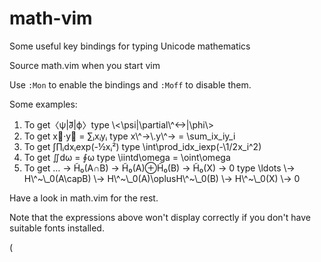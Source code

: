 # math-vim
Some useful key bindings for typing Unicode mathematics

Source math.vim when you start vim

Use `:Mon` to enable the bindings and `:Moff` to disable them.

Some examples:

1. To get〈ψ|∂⃡|ϕ〉type \\<\psi|\partial\\^<->|\phi\\>
2. To get x⃗·y⃗ = ∑ᵢxᵢyᵢ type x\\^->\\.y\\^-> = \sum\_ix\_iy\_i
3. To get ∫∏ᵢdxᵢexp(-½xᵢ²) type \int\prod\_idx\_iexp(-\1/2x\_i\^2)
4. To get ∬dω = ∮ω type \iintd\omega = \oint\omega
5. To get … → H̃₀(A∩B) → H̃₀(A)⊕H̃₀(B) → H̃₀(X) → 0 type \ldots \\-> H\\^\~\\_0(A\capB) \\-> H\\^\~\\_0(A)\oplusH\\^\~\\_0(B) \\-> H\\^\~\\_0(X) \\-> 0

Have a look in math.vim for the rest.

Note that the expressions above won't display correctly if you don't have suitable fonts installed.

(
